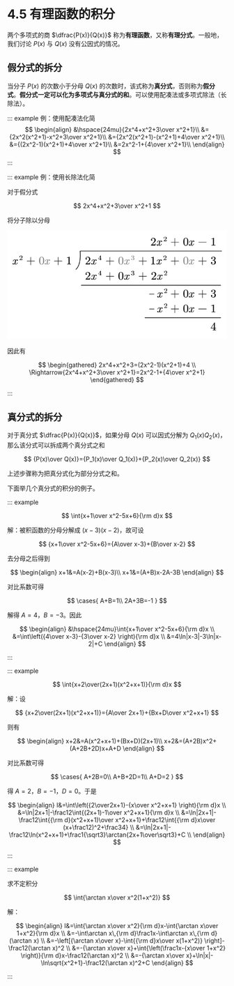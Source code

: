 # 4.5 有理函数的积分

两个多项式的商 $\dfrac{P(x)}{Q(x)}$ 称为**有理函数**，又称**有理分式**。一般地，我们讨论 $P(x)$ 与 $Q(x)$ 没有公因式的情况。

## 假分式的拆分

当分子 $P(x)$ 的次数小于分母 $Q(x)$ 的次数时，该式称为**真分式**，否则称为**假分式**。**假分式一定可以化为多项式与真分式的和**。可以使用配凑法或多项式除法（长除法）。

::: example 例：使用配凑法化简
$$
\begin{align}
&\hspace{24mu}{2x^4+x^2+3\over x^2+1}\\
&={2x^2(x^2+1)-x^2+3\over x^2+1}\\
&={2x^2(x^2+1)-(x^2+1)+4\over x^2+1}\\
&={(2x^2-1)(x^2+1)+4\over x^2+1}\\
&=2x^2-1+{4\over x^2+1}\\
\end{align}
$$
:::

::: example 例：使用长除法化简

对于假分式

$$
2x^4+x^2+3\over x^2+1
$$

将分子除以分母

![](./images/poly-div.svg)

因此有

$$
\begin{gathered}
2x^4+x^2+3=(2x^2-1)(x^2+1)+4 \\
\Rightarrow{2x^4+x^2+3\over x^2+1}=2x^2-1+{4\over x^2+1}
\end{gathered}
$$

:::





## 真分式的拆分

对于真分式 $\dfrac{P(x)}{Q(x)}$，如果分母 $Q(x)$ 可以因式分解为 $Q_1(x)Q_2(x)$，那么该分式可以拆成两个真分式之和

$$
{P(x)\over Q(x)}={P_1(x)\over Q_1(x)}+{P_2(x)\over Q_2(x)}
$$

上述步骤称为把真分式化为部分分式之和。

下面举几个真分式的积分的例子。

::: example

$$
\int{x+1\over x^2-5x+6}{\rm d}x
$$

解：被积函数的分母分解成 $(x-3)(x-2)$，故可设

$$
{x+1\over x^2-5x+6}={A\over x-3}+{B\over x-2}
$$

去分母之后得到

$$
\begin{align}
x+1&=A(x-2)+B(x-3)\\
x+1&=(A+B)x-2A-3B
\end{align}
$$

对比系数可得

$$
\cases{
A+B=1\\
2A+3B=-1
}
$$

解得 $A=4$，$B=-3$。因此

$$
\begin{align}
&\hspace{24mu}\int{x+1\over x^2-5x+6}{\rm d}x \\
&=\int\left({4\over x-3}-{3\over x-2} \right){\rm d}x \\
&=4\ln|x-3|-3\ln|x-2|+C
\end{align}
$$

:::

::: example

$$
\int{x+2\over(2x+1)(x^2+x+1)}{\rm d}x
$$

解：设

$$
{x+2\over(2x+1)(x^2+x+1)}={A\over 2x+1}+{Bx+D\over x^2+x+1}
$$

则有

$$
\begin{align}
x+2&=A(x^2+x+1)+(Bx+D)(2x+1)\\
x+2&=(A+2B)x^2+(A+2B+2D)x+A+D
\end{align}
$$

对比系数可得

$$
\cases{
A+2B=0\\
A+B+2D=1\\
A+D=2
}
$$

得 $A=2$，$B=-1$，$D=0$。于是

$$
\begin{align}
I&=\int\left({2\over2x+1}-{x\over x^2+x+1} \right){\rm d}x \\
&=\ln|2x+1|-\frac12\int{(2x+1)-1\over x^2+x+1}{\rm d}x \\
&=\ln|2x+1|-\frac12\int{{\rm d}(x^2+x+1)\over x^2+x+1}+\frac12\int{{\rm d}x\over (x+\frac12)^2+\frac34} \\
&=\ln|2x+1|-\frac12\ln(x^2+x+1)+\frac1{\sqrt3}\arctan{2x+1\over\sqrt3}+C \\
\end{align}
$$

:::

::: example

求不定积分

$$
\int{\arctan x\over x^2(1+x^2)}
$$

解：

$$
\begin{align}
I&=\int{\arctan x\over x^2}{\rm d}x-\int{\arctan x\over 1+x^2}{\rm d}x \\
&=-\int\arctan x\,{\rm d}\frac1x-\int\arctan x\,{\rm d}(\arctan x) \\
&=-\left[{\arctan x\over x}-\int{{\rm d}x\over x(1+x^2)} \right]-\frac12(\arctan x)^2 \\
&=-{\arctan x\over x}+\int{\left(\frac1x-{x\over 1+x^2} \right)}{\rm d}x-\frac12(\arctan x)^2 \\
&=-{\arctan x\over x}+\ln|x|-\ln\sqrt{x^2+1}-\frac12(\arctan x)^2+C
\end{align}
$$

:::
